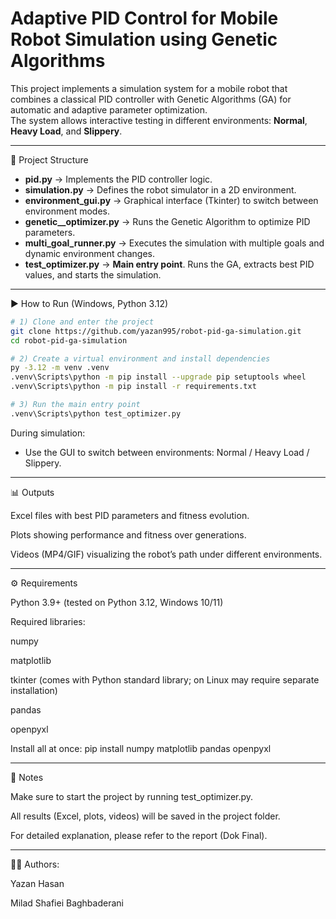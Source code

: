 # Adaptive PID Control for Mobile Robot Simulation using Genetic Algorithms

This project implements a simulation system for a mobile robot that combines a classical PID controller with Genetic Algorithms (GA) for automatic and adaptive parameter optimization.  
The system allows interactive testing in different environments: **Normal**, **Heavy Load**, and **Slippery**.

---

📂 Project Structure

- **pid.py** → Implements the PID controller logic.  
- **simulation.py** → Defines the robot simulator in a 2D environment.  
- **environment_gui.py** → Graphical interface (Tkinter) to switch between environment modes.  
- **genetic__optimizer.py** → Runs the Genetic Algorithm to optimize PID parameters.  
- **multi_goal_runner.py** → Executes the simulation with multiple goals and dynamic environment changes.  
- **test_optimizer.py** → **Main entry point**. Runs the GA, extracts best PID values, and starts the simulation.  

---

▶ How to Run (Windows, Python 3.12)

```bash
# 1) Clone and enter the project
git clone https://github.com/yazan995/robot-pid-ga-simulation.git
cd robot-pid-ga-simulation

# 2) Create a virtual environment and install dependencies
py -3.12 -m venv .venv
.venv\Scripts\python -m pip install --upgrade pip setuptools wheel
.venv\Scripts\python -m pip install -r requirements.txt

# 3) Run the main entry point
.venv\Scripts\python test_optimizer.py
```

During simulation:
- Use the GUI to switch between environments: Normal / Heavy Load / Slippery.

---
📊 Outputs

Excel files with best PID parameters and fitness evolution.

Plots showing performance and fitness over generations.

Videos (MP4/GIF) visualizing the robot’s path under different environments.

---
⚙️ Requirements

Python 3.9+ (tested on Python 3.12, Windows 10/11)

Required libraries:

numpy

matplotlib

tkinter (comes with Python standard library; on Linux may require separate installation)

pandas

openpyxl

Install all at once:
pip install numpy matplotlib pandas openpyxl

---
📌 Notes

Make sure to start the project by running test_optimizer.py.

All results (Excel, plots, videos) will be saved in the project folder.

For detailed explanation, please refer to the report (Dok Final).

---
👨‍💻 Authors:

Yazan Hasan

Milad Shafiei Baghbaderani
